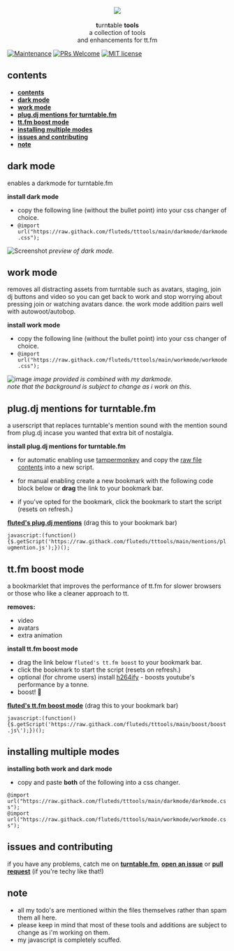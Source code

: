 <p align="center">
  <img src="https://s3.amazonaws.com/assets.turntable.fm/images/index/logo.png"/>
  <br>
  <br><b>t</b>urn<b>t</b>able <b>tools</b>
  <br>a collection of tools
  <br> and enhancements for tt.fm</br>
</p>

[![Maintenance](https://img.shields.io/badge/Maintained%3F-yes-green.svg)](https://GitHub.com/fluteds/tttools/graphs/commit-activity) [![PRs Welcome](https://img.shields.io/badge/PRs-welcome-brightgreen.svg?style=flat-square)](http://makeapullrequest.com) [![MIT license](https://img.shields.io/badge/License-MIT-blue.svg)](https://lbesson.mit-license.org/)

## **contents**

- [**contents**](#contents)
- [**dark mode**](#dark-mode)
- [**work mode**](#work-mode)
- [**plug.dj mentions for turntable.fm**](#plugdj-mentions-for-turntablefm)
- [**tt.fm boost mode**](#ttfm-boost-mode)
- [**installing multiple modes**](#installing-multiple-modes)
- [**issues and contributing**](#issues-and-contributing)
- [**note**](#note)

## **dark mode**

enables a darkmode for turntable.fm

**install dark mode**

- copy the following line (without the bullet point) into your css changer of choice.
- `@import url("https://raw.githack.com/fluteds/tttools/main/darkmode/darkmode.css");`

![Screenshot](https://user-images.githubusercontent.com/34608301/111393018-b6d8ea80-86af-11eb-87b3-b366abec39b2.png)
_preview of dark mode._

## **work mode**

removes all distracting assets from turntable such as avatars, staging, join dj buttons and video so you can get back to work and stop worrying about pressing join or watching avatars dance. the work mode addition pairs well with autowoot/autobop.

**install work mode**

- copy the following line (without the bullet point) into your css changer of choice.
- `@import url("https://raw.githack.com/fluteds/tttools/main/workmode/workmode.css");`

![image](https://user-images.githubusercontent.com/34608301/111544915-24971c00-876d-11eb-862d-f437337318f6.png)
_image provided is combined with my darkmode._
<br> _note that the background is subject to change as i work on this._

## **plug.dj mentions for turntable.fm**

a userscript that replaces turntable's mention sound with the mention sound from plug.dj incase you wanted that extra bit of nostalgia.

**install plug.dj mentions for turntable.fm**

- for automatic enabling use [tampermonkey](https://chrome.google.com/webstore/detail/tampermonkey/dhdgffkkebhmkfjojejmpbldmpobfkfo) and copy the [raw file contents](https://raw.githubusercontent.com/fluteds/tttools/main/mentions/plugmention.js) into a new script.

- for manual enabling create a new bookmark with the following code block below or **drag** the link to your bookmark bar.
- if you've opted for the bookmark, click the bookmark to start the script (resets on refresh.)
  
<a name="Fluted's Plug.dj Mentions" title="Fluted's Plug.dj Mentions" href="javascript:(function(){$('body').append('<script src=\'https://raw.githack.com/fluteds/tttools/main/mentions/plugmention.js\'></script>');})();">**fluted's plug.dj mentions**</a> (drag this to your bookmark bar)

`javascript:(function(){$.getScript('https://raw.githack.com/fluteds/tttools/main/mentions/plugmention.js');})();`

## **tt.fm boost mode**

a bookmarklet that improves the performance of tt.fm for slower browsers or those who like a cleaner approach to tt.

**removes:**
- video
- avatars
- extra animation

**install tt.fm boost mode**

- drag the link below `fluted's tt.fm boost` to your bookmark bar.
- click the bookmark to start the script (resets on refresh.)
- optional (for chrome users) install [h264ify](https://chrome.google.com/webstore/detail/h264ify/aleakchihdccplidncghkekgioiakgal) - boosts youtube's performance by a tonne.
- boost! 🚀

<a name="Fluted's tt.fm Boost Mode" title="Fluted's tt.fm Boost Mode" href="javascript:(function(){$('body').append('<script src=\'https://raw.githack.com/fluteds/tttools/main/boost/boost.js\'></script>');})();">**fluted's tt.fm boost mode**</a> (drag this to your bookmark bar)

`javascript:(function(){$.getScript('https://raw.githack.com/fluteds/tttools/main/boost/boost.js\');})();`

## **installing multiple modes**

**installing both work and dark mode**

- copy and paste **both** of the following into a css changer.

`@import url("https://raw.githack.com/fluteds/tttools/main/darkmode/darkmode.css");`
<br>
`@import url("https://raw.githack.com/fluteds/tttools/main/workmode/workmode.css");`

## **issues and contributing**

if you have any problems, catch me on [**turntable.fm**](https://ttstats.pinnacleofdestruction.net/user/6048fa3647b5e3001a8f7869), [**open an issue**](https://github.com/fluteds/tttools/issues?q=is%3Aissue+is%3Aopen+sort%3Aupdated-desc) or [**pull request**](http://makeapullrequest.com) (if you're techy like that!)

## **note**

- all my todo's are mentioned within the files themselves rather than spam them all here.
- please keep in mind that most of these tools and additions are subject to change as i'm working on them.
- my javascript is completely scuffed.
